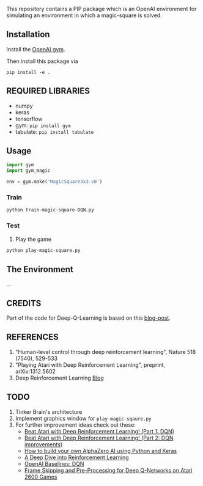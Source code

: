 This repository contains a PIP package which is an OpenAI environment for
simulating an environment in which a magic-square is solved.


## Installation

Install the [OpenAI gym](https://gym.openai.com/docs/).

Then install this package via

```
pip install -e .
```


## REQUIRED LIBRARIES ##
* numpy
* keras
* tensorflow
* gym: `pip install gym` 
* tabulate: `pip install tabulate`


## Usage

```python
import gym
import gym_magic

env = gym.make('MagicSquare3x3-v0')
```


### Train
```bash
python train-magic-square-DQN.py
```

### Test
1) Play the game
```bash
python play-magic-square.py
```

## The Environment
...

## CREDITS
Part of the code for Deep-Q-Learning is based on this [blog-post](https://github.com/jaara/AI-blog/blob/master/CartPole-basic.py).  

## REFERENCES
1. "Human-level control through deep reinforcement learning", Nature 518 (7540), 529-533
2. "Playing Atari with Deep Reinforcement Learning", preprint, arXiv:1312.5602
3. Deep Reinforcement Learning [Blog](http://karpathy.github.io/2016/05/31/rl/)

## TODO
1. Tinker Brain's architecture   
2. Implement graphics window for `play-magic-sqaure.py`   
3. For further improvement ideas check out these:
    * [Beat Atari with Deep Reinforcement Learning! (Part 1: DQN)](https://becominghuman.ai/lets-build-an-atari-ai-part-1-dqn-df57e8ff3b26)
    * [Beat Atari with Deep Reinforcement Learning! (Part 2: DQN improvements)](https://becominghuman.ai/beat-atari-with-deep-reinforcement-learning-part-2-dqn-improvements-d3563f665a2c)
    * [How to build your own AlphaZero AI using Python and Keras](https://medium.com/applied-data-science/how-to-build-your-own-alphazero-ai-using-python-and-keras-7f664945c188)
    * [A Deep Dive into Reinforcement Learning](https://www.toptal.com/machine-learning/deep-dive-into-reinforcement-learning)
    * [OpenAI Baselines: DQN](https://blog.openai.com/openai-baselines-dqn/)
    * [Frame Skipping and Pre-Processing for Deep Q-Networks on Atari 2600 Games](https://danieltakeshi.github.io/2016/11/25/frame-skipping-and-preprocessing-for-deep-q-networks-on-atari-2600-games/)




